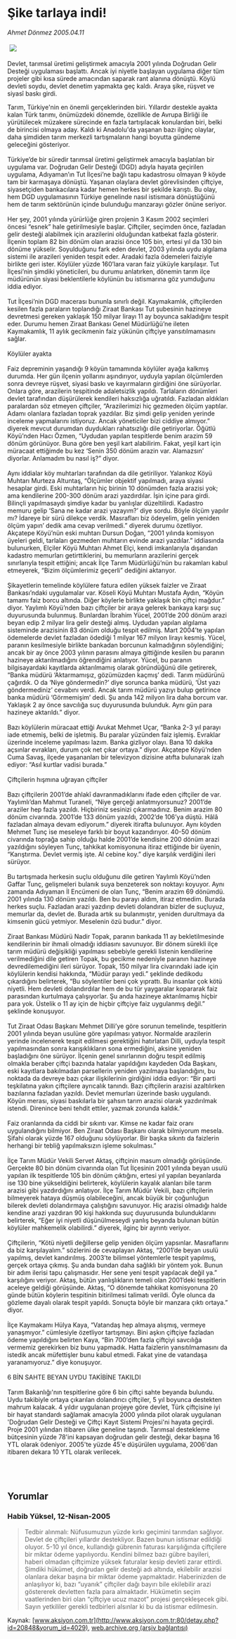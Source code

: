 # Şike tarlaya indi!

*Ahmet Dönmez 2005.04.11*

<div bgcolor="#FFFFFF">
 <font class="content">
  <p>
   <!--- Resim Burada ---------->
   <img border="0" hspace="5" src="/web/20060128114554im_/http://www.aksiyon.com.tr/resim/540/24.jpg" vspace="5"/>
   <!--- Resim Burada ---------->
  </p>
 </font>
 <font class="content">
  Devlet, tarımsal üretimi geliştirmek amacıyla 2001 yılında Doğrudan Gelir Desteği uygulaması başlattı. Ancak iyi niyetle başlayan uygulama diğer tüm projeler gibi kısa sürede amacından saparak rant alanına dönüştü.  Köylü devleti soydu, devlet denetim yapmakta geç kaldı. Araya şike, rüşvet  ve siyasî baskı girdi.
 </font>
 <p>
  <font class="content">
   Tarım, Türkiye'nin en önemli gerçeklerinden biri. Yıllardır destekle ayakta kalan Türk tarımı, önümüzdeki dönemde, özellikle de Avrupa Birliği ile yürütülecek müzakere sürecinde en fazla tartışılacak konulardan biri, belki de birincisi olmaya aday. Kaldı ki Anadolu'da yaşanan bazı ilginç olaylar, daha şimdiden tarım merkezli tartışmaların hangi boyutta gündeme geleceğini gösteriyor.
   <br>
    <br>
     Türkiye’de bir süredir tarımsal üretimi geliştirmek amacıyla başlatılan bir uygulama var. Doğrudan Gelir Desteği (DGD) adıyla hayata geçirilen uygulama, Adıyaman’ın Tut İlçesi’ne bağlı tapu kadastrosu olmayan 9 köyde tam bir karmaşaya dönüştü. Yaşanan olaylara devlet görevlisinden çiftçiye, siyasetçiden bankacılara kadar hemen herkes bir şekilde karıştı. Bu olay, hem DGD uygulamasının Türkiye genelinde nasıl istismara dönüştüğünü hem de tarım sektörünün içinde bulunduğu manzarayı gözler önüne seriyor.
     <br/>
     <br/>
     Her şey, 2001 yılında yürürlüğe giren projenin 3 Kasım 2002 seçimleri öncesi “esnek” hale getirilmesiyle başlar. Çiftçiler, seçimden önce, fazladan gelir desteği alabilmek için arazilerini olduğundan katbekat fazla gösterir. İlçenin toplam 82 bin dönüm olan arazisi önce 105 bin, ertesi yıl da 130 bin dönüme yükselir. Soyulduğunu fark eden devlet, 2003 yılında uydu algılama sistemi ile arazileri yeniden tespit eder. Aradaki fazla ödemeleri faiziyle birlikte geri ister. Köylüler yüzde 160’lara varan faiz yüküyle karşılaşır. Tut İlçesi’nin şimdiki yöneticileri, bu durumu anlatırken, dönemin tarım ilçe müdürünün siyasi beklentilerle köylünün bu istismarına göz yumduğunu iddia ediyor.
     <br/>
     <br/>
     Tut İlçesi’nin DGD macerası bununla sınırlı değil. Kaymakamlık, çiftçilerden kesilen fazla paraların toplandığı Ziraat Bankası Tut şubesinin hazineye devretmesi gereken yaklaşık 150 milyar lirayı 11 ay boyunca sakladığını tespit eder. Durumu hemen Ziraat Bankası Genel Müdürlüğü’ne ileten Kaymakamlık, 11 aylık gecikmenin faiz yükünün çiftçiye yansıtılmamasını sağlar.
     <br/>
     <br/>
     Köylüler ayakta
     <br/>
     <br/>
     Faiz depreminin yaşandığı 9 köyün tamamında köylüler ayağa kalkmış durumda. Her gün ilçenin yollarını aşındırıyor, uyduyla yapılan ölçümlerden sonra devreye rüşvet, siyasi baskı ve kayırmaların girdiğini öne sürüyorlar. Onlara göre, arazilerin tespitinde adaletsizlik yapıldı. Tarlaların dönümleri devlet tarafından düşürülerek kendileri haksızlığa uğratıldı. Fazladan aldıkları paralardan söz etmeyen çiftçiler, “Arazilerimizi hiç gezmeden ölçüm yaptılar. Adamı olanlara fazladan toprak yazdılar. Biz şimdi gelip yeniden yerinde inceleme yapmalarını istiyoruz. Ancak yöneticiler bizi ciddiye almıyor.” diyerek mevcut durumdan duydukları rahatsızlığı dile getiriyorlar. Öğütlü Köyü’nden Hacı Özmen, “Uydudan yapılan tespitlerde benim arazim 59 dönüm görünüyor. Buna göre ben yeşil kart alabilirim. Fakat, yeşil kart için müracaat ettiğimde bu kez ‘Senin 350 dönüm arazin var. Alamazsın’ diyorlar. Anlamadım bu nasıl iş?” diyor.
     <br/>
     <br/>
     Aynı iddialar köy muhtarları tarafından da dile getiriliyor. Yalankoz Köyü Muhtarı Murteza Altuntaş, “Ölçümler objektif yapılmadı, araya siyasi hesaplar girdi. Eski muhtarların hiç birinin 10 dönümden fazla arazisi yok; ama kendilerine 200-300 dönüm arazi yazdırdılar. İşin içine para girdi. Bilinçli yapılmasaydı şimdiye kadar bu yanlışlar düzeltilirdi. Kadastro memuru gelip ‘Sana ne kadar arazi yazayım?’ diye sordu. Böyle ölçüm yapılır mı? İdareye bir sürü dilekçe verdik. Masrafları biz ödeyelim, gelin yeniden ölçüm yapın’ dedik ama cevap verilmedi.” diyerek durumu özetliyor. Akçatepe Köyü’nün eski muhtarı Dursun Doğan, “2001 yılında komisyon üyeleri geldi, tarlaları gezmeden muhtarın evinde arazi yazdılar.” iddiasında bulunurken, Elçiler Köyü Muhtarı Ahmet Elçi, kendi imkanlarıyla dışarıdan kadastro memurları getirttiklerini, bu memurların arazilerini gerçek sınırlarıyla tespit ettiğini; ancak İlçe Tarım Müdürlüğü’nün bu rakamları kabul etmeyerek, “Bizim ölçümlerimiz geçerli” dediğini aktarıyor.
     <br/>
     <br/>
     Şikayetlerin temelinde köylülere fatura edilen yüksek faizler ve Ziraat Bankası’ndaki uygulamalar var. Köseli Köyü Muhtarı Mustafa Aydın, “Köyün tamamı faiz borcu altında. Diğer köylerle birlikte yaklaşık bin çiftçi mağdur.” diyor. Yaylımlı Köyü’nden bazı çiftçiler bir araya gelerek bankaya karşı suç duyurusunda bulunmuş. Bunlardan İbrahim Yücel, 2001’de 200 dönüm arazi beyan edip 2 milyar lira gelir desteği almış. Uydudan yapılan algılama sisteminde arazisinin 83 dönüm olduğu tespit edilmiş. Mart 2004’te yapılan ödemelerde devlet fazladan ödediği 1 milyar 167 milyon lirayı kesmiş. Yücel, paranın kesilmesiyle birlikte bankadan borcunun kalmadığının söylendiğini; ancak bir ay önce 2003 yılının parasını almaya gittiğinde kesilen bu paranın hazineye aktarılmadığını öğrendiğini anlatıyor. Yücel, bu paranın bilgisayardaki kayıtlarda aktarılmamış olarak göründüğünü dile getirerek, “Banka müdürü ‘Aktarmamışız, gözümüzden kaçmış’ dedi. Tarım müdürünü çağırdık. O da ‘Niye göndermedin?’ diye sorunca banka müdürü, ‘Üst yazı göndermediniz’ cevabını verdi. Ancak tarım müdürü yazıyı bulup getirince banka müdürü ‘Görmemişim’ dedi. Şu anda 142 milyon lira daha borcum var. Yaklaşık 2 ay önce savcılığa suç duyurusunda bulunduk. Aynı gün para hazineye aktarıldı.” diyor.
     <br/>
     <br/>
     Bazı köylülerin müracaat ettiği Avukat Mehmet Uçar, “Banka 2-3 yıl parayı iade etmemiş, belki de işletmiş. Bu paralar yüzünden faiz işlemiş. Evraklar üzerinde inceleme yapılması lazım. Banka gizliyor olayı. Bana 10 dakika açsınlar evrakları, durum çok net çıkar ortaya.” diyor. Akçatepe Köyü’nden Cuma Savaş, ilçede yaşananları bir televizyon dizisine atıfta bulunarak izah ediyor: “Asıl kurtlar vadisi burada.”
     <br/>
     <br/>
     Çiftçilerin hışmına uğrayan çiftçiler
     <br/>
     <br/>
     Bazı çiftçilerin 2001’de ahlakî davranmadıklarını ifade eden çiftçiler de var. Yaylımlı’dan Mahmut Turaneli, “Niye gerçeği anlatmıyorsunuz? 2001’de araziler hep fazla yazıldı. Hiçbiriniz sesinizi çıkarmadınız. Benim arazim 80 dönüm civarında. 2001’de 133 dönüm yazıldı, 2002’de 106’ya düştü. Hâlâ fazladan almaya devam ediyorum.” diyerek itirafta bulunuyor. Aynı köyden Mehmet Tunç ise meseleye farklı bir boyut kazandırıyor. 40-50 dönüm civarında toprağa sahip olduğu halde 2001’de kendisine 200 dönüm arazi yazıldığını söyleyen Tunç, tahkikat komisyonuna itiraz ettiğinde bir üyenin, “Karıştırma. Devlet vermiş işte. Al cebine koy.” diye karşılık verdiğini ileri sürüyor.
     <br/>
     <br/>
     Bu tartışmada herkesin suçlu olduğunu dile getiren Yaylımlı Köyü’nden Gaffar Tunç, gelişmeleri bulanık suya benzeterek son noktayı koyuyor. Aynı zamanda Adıyaman İl Encümeni de olan Tunç, “Benim arazim 69 dönümdü. 2001 yılında 130 dönüm yazıldı. Ben bu parayı aldım, itiraz etmedim. Burada herkes suçlu. Fazladan arazi yazdırıp devleti dolandıran bizler de suçluyuz, memurlar da, devlet de. Burada artık su bulanmıştır, yeniden durultmaya da kimsenin gücü yetmiyor. Meselenin özü budur.” diyor.
     <br/>
     <br/>
     Ziraat Bankası Müdürü Nadir Topak,  paranın bankada 11 ay bekletilmesinde kendilerinin bir ihmali olmadığı iddiasını savunuyor. Bir dönem sürekli ilçe tarım müdürü değişikliği yapılması sebebiyle gerekli listenin kendilerine verilmediğini dile getiren Topak, bu gecikme nedeniyle paranın hazineye devredilemediğini ileri sürüyor. Topak, 150 milyar lira civarındaki iade için köylülerin kendisi hakkında, “Müdür parayı yedi.” şeklinde dedikodu çıkardığını belirterek, “Bu söylentiler beni çok yıprattı. Bu insanlar çok kötü niyetli. Hem devleti dolandırdılar hem de bu tür yaygaralar kopararak faiz parasından kurtulmaya çalışıyorlar. Şu anda hazineye aktarılmamış hiçbir para yok. Üstelik o 11 ay için de hiçbir çiftçiye faiz uygulanmış değil.” şeklinde konuşuyor.
     <br/>
     <br/>
     Tut Ziraat Odası Başkanı Mehmet Dilli’ye göre sorunun temelinde, tespitlerin 2001 yılında beyan usulüne göre yapılması yatıyor. Normalde arazilerin yerinde incelenerek tespit edilmesi gerektiğini hatırlatan Dilli, uyduyla tespit yapılmasından sonra karışıklıkların sona ermediğini, aksine yeniden başladığını öne sürüyor. İlçenin genel sınırlarının doğru tespit edilmiş olmakla beraber çiftçi bazında hatalar yapıldığını kaydeden Oda Başkanı, eski kayıtlara bakılmadan parsellerin yeniden yazılmaya başlandığını, bu noktada da devreye bazı çıkar ilişkilerinin girdiğini iddia ediyor: “Bir parti teşkilatına yakın çiftçilere ayrıcalık tanındı. Bazı çiftçilerin arazisi azaltılırken bazılarına fazladan yazıldı. Devlet memurları üzerinde baskı uygulandı. Köyün merası, siyasi baskılarla bir şahsın tarım arazisi olarak yazdırılmak istendi. Direnince beni tehdit ettiler, yazmak zorunda kaldık.”
     <br/>
     <br/>
     Faiz oranlarında da ciddi bir sıkıntı var. Kimse ne kadar faiz oranı uygulandığını bilmiyor. Ben Ziraat Odası Başkanı olarak bilmiyorum mesela. Şifahi olarak yüzde 167 olduğunu söylüyorlar. Bir başka sıkıntı da faizlerin herhangi bir tebliğ yapılmaksızın işleme sokulması.”
     <br/>
     <br/>
     İlçe Tarım Müdür Vekili Servet Aktaş, çiftçinin masum olmadığı görüşünde. Gerçekte 80 bin dönüm civarında olan Tut İlçesinin 2001 yılında  beyan usulü yapılan ilk tespitlerde 105 bin dönüm çıktığını, ertesi yıl yapılan beyanlarda ise 130 bine yükseldiğini belirterek, köylülerin kayalık alanları bile tarım arazisi gibi yazdırdığını anlatıyor. İlçe Tarım Müdür Vekili, bazı çiftçilerin bilmeyerek hataya düşmüş olabileceğini, ancak büyük bir çoğunluğun bilerek devleti dolandırmaya çalıştığını savunuyor. Hiç arazisi olmadığı halde kendine arazi yazdıran 90 kişi hakkında suç duyurusunda bulunduklarını belirterek, “Eğer iyi niyetli düşünülmeseydi yanlış beyanda bulunan bütün köylüler mahkemelik olabilirdi.” diyerek, ilginç bir ayrıntı veriyor.
     <br/>
     <br/>
     Çiftçilerin, “Kötü niyetli değillerse gelip yeniden ölçüm yapsınlar. Masraflarını da biz karşılayalım.” sözlerini de cevaplayan Aktaş, “2001’de beyan usulü yapılmış, devlet kandırılmış. 2003’te bilimsel yöntemlerle tespit yapılmış, gerçek ortaya çıkmış. Şu anda bundan daha sağlıklı bir yöntem yok. Bunun bir adım ilerisi tapu çalışmasıdır. Her sene yeni tespit yapılacak değil ya.” karşılığını veriyor. Aktaş, bütün yanlışlıkların temeli olan 2001’deki tespitlerin aceleye geldiği görüşünde. Aktaş, “O dönemde tahkikat komisyonuna 20 günde bütün köylerin tespitinin bitirilmesi talimatı verildi. Öyle olunca da gözleme dayalı olarak tespit yapıldı. Sonuçta böyle bir manzara çıktı ortaya.” diyor.
     <br/>
     <br/>
     İlçe Kaymakamı Hülya Kaya, “Vatandaş hep almaya alışmış, vermeye yanaşmıyor.” cümlesiyle özetliyor tartışmayı. Bini aşkın çiftçiye fazladan ödeme yapıldığını belirten Kaya, “Bin 700’den fazla çiftçiyi savcılığa vermemiz gerekirken biz bunu yapmadık. Hatta faizlerin yansıtılmamasını da istedik ancak müfettişler bunu kabul etmedi. Fakat yine de vatandaşa yaranamıyoruz.” diye konuşuyor.
     <br/>
     <br/>
     6 BİN SAHTE BEYAN UYDU TAKİBİNE TAKILDI
     <br/>
     <br/>
     Tarım Bakanlığı'nın tespitlerine göre 6 bin çiftçi sahte beyanda bulundu. Uydu takibiyle ortaya çıkarılan dolandırıcı çiftçiler, 5 yıl boyunca destekten mahrum kalacak. 4 yıldır uygulanan projeye göre devlet, Türk çiftçisine iyi bir hayat standardı sağlamak amacıyla 2000 yılında pilot olarak uygulanan 'Doğrudan Gelir Desteği ve Çiftçi Kayıt Sistemi Projesi'ni hayata geçirdi. Proje 2001 yılından itibaren ülke geneline taşındı. Tarımsal destekleme bütçesinin yüzde 78'ini kapsayan doğrudan gelir desteği, dekar başına 16 YTL olarak ödeniyor. 2005'te yüzde 45'e düşürülen uygulama, 2006'dan itibaren dekara 10 YTL olarak verilecek.
     <br/>
    </br>
   </br>
  </font>
  <br/>
  <!---- YAZI SONU ----------->
 </p>
</div>


## Yorumlar

### Habib Yüksel, 12-Nisan-2005
> Tedbir alınmalı: 
> Nüfusumuzun yüzde kırkı geçimini tarımdan sağlıyor. Devlet de çiftçileri yıllardır destekliyor. Bazen bunun istismar edildiği oluyor. 5-10 yıl önce, kullandığı gübrenin faturası karşılığında çiftçilere bir miktar ödeme yapılıyordu. Kendini bilmez bazı gübre bayileri, haberi olmadan çiftçimize yüksek faturalar kesip devleti zarar ettirdi. Şimdiki hükümet, doğrudan gelir desteği adı altında, ekilebilir arazisi olanlara dekar başına bir miktar ödeme yapmaktadır. Haberinizden de anlaşılıyor ki, bazı “uyanık” çiftçiler dağı bayırı bile ekilebilir arazi göstererek devletten fazla para almaktadır. Hükümetin seçim vaatlerinden biri olan “çiftçiye ucuz mazot” projesi gerçekleşecek gibi. Sayın yetkililer gerekli tedbirleri alsınlar ki bu da istismar edilmesin.

Kaynak: [www.aksiyon.com.tr](http://www.aksiyon.com.tr:80/detay.php?id=20848&yorum_id=4029), [web.archive.org (arşiv bağlantısı)](http://web.archive.org/web/20060128114554/http://www.aksiyon.com.tr:80/detay.php?id=20848&yorum_id=4029)
